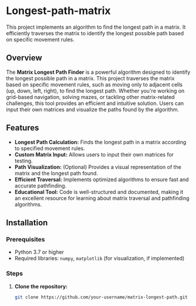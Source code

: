 # Longest-path-matrix
This project implements an algorithm to find the longest path in a matrix. It efficiently traverses the matrix to identify the longest possible path based on specific movement rules.

## Overview

The **Matrix Longest Path Finder** is a powerful algorithm designed to identify the longest possible path in a matrix. This project traverses the matrix based on specific movement rules, such as moving only to adjacent cells (up, down, left, right), to find the longest path. Whether you're working on grid-based navigation, solving mazes, or tackling other matrix-related challenges, this tool provides an efficient and intuitive solution. Users can input their own matrices and visualize the paths found by the algorithm.

## Features

- **Longest Path Calculation:** Finds the longest path in a matrix according to specified movement rules.
- **Custom Matrix Input:** Allows users to input their own matrices for testing.
- **Path Visualization:** (Optional) Provides a visual representation of the matrix and the longest path found.
- **Efficient Traversal:** Implements optimized algorithms to ensure fast and accurate pathfinding.
- **Educational Tool:** Code is well-structured and documented, making it an excellent resource for learning about matrix traversal and pathfinding algorithms.

## Installation

### Prerequisites

- Python 3.7 or higher
- Required libraries: `numpy`, `matplotlib` (for visualization, if implemented)

### Steps

1. **Clone the repository:**
   ```bash
   git clone https://github.com/your-username/matrix-longest-path.git
